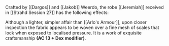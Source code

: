 Crafted by [[Dargos]] and [[Jakob]] Weerdo, the robe [[Jeremiah]] received in [[Strahd Session 27]] has the following effects:

Although a lighter, simpler affair than [[Arlo's Armour]], upon closer inspection the fabric appears to be woven over a fine mesh of scales that lock when exposed to localised pressure. It is a work of exquisite craftsmanship **(AC 13 + Dex modifier)**.
